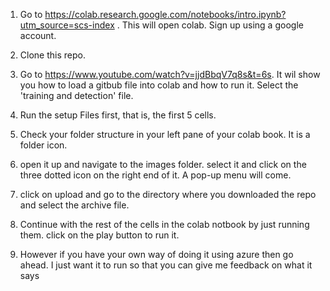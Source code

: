 1. Go to https://colab.research.google.com/notebooks/intro.ipynb?utm_source=scs-index . This will open colab. Sign up using a google account.

2. Clone this repo.

3. Go to https://www.youtube.com/watch?v=jjdBbqV7q8s&t=6s. It wil show you how to load a gitbub file into colab and how to run it. Select the 'training and detection' file.

4. Run the setup Files first, that is, the first 5 cells. 

5. Check your folder structure in your left pane of your colab book. It is a folder icon.

6. open it up and navigate to the images folder. select it and click on the three dotted icon on the right end of it. A pop-up menu will come.

7. click on upload and go to the directory where you downloaded the repo and select the archive file.

8. Continue with the rest of the cells in the colab notbook by just running them. click on the play button to run it.

9. However if you have your own way of doing it using azure then go ahead. I just want it to run so that you can give me feedback on what it says
